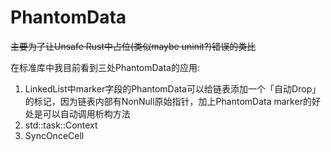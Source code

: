 # PhantomData

~~主要为了让Unsafe Rust中占位(类似maybe uninit?)错误的类比~~


在标准库中我目前看到三处PhantomData的应用:

1. LinkedList中marker字段的PhantomData可以给链表添加一个「自动Drop」的标记，因为链表内部有NonNull原始指针，加上PhantomData marker的好处是可以自动调用析构方法
2. std::task::Context
3. SyncOnceCell
